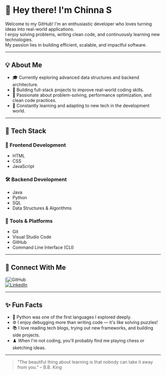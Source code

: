 # 👋 Hey there! I'm Chinna S

Welcome to my GitHub! I'm an enthusiastic developer who loves turning ideas into real-world applications.  
I enjoy solving problems, writing clean code, and continuously learning new technologies.  
My passion lies in building efficient, scalable, and impactful software.

---

## 💡 About Me

- 🎓 Currently exploring advanced data structures and backend architecture.
- 🚀 Building full-stack projects to improve real-world coding skills.
- 🧠 Passionate about problem-solving, performance optimization, and clean code practices.
- 🌱 Constantly learning and adapting to new tech in the development world.

---

## 💼 Tech Stack

### 🎨 Frontend Development
- HTML  
- CSS  
- JavaScript  

### 🛠️ Backend Development
- Java  
- Python  
- SQL  
- Data Structures & Algorithms

### 🧰 Tools & Platforms
- Git  
- Visual Studio Code  
- GitHub  
- Command Line Interface (CLI)

---

## 🔗 Connect With Me

[![GitHub](https://github.com/Chinna30062005)  
[![LinkedIn](https://img.shields.io/badge/LinkedIn-blue?style=flat&logo=linkedin)](https://linkedin.com/in/your-profile)

---

## ✨ Fun Facts

- 🐍 Python was one of the first languages I explored deeply.
- ⚙️ I enjoy debugging more than writing code — it's like solving puzzles!
- 📚 I love reading tech blogs, trying out new frameworks, and building side projects.
- ♟️ When I'm not coding, you'll probably find me playing chess or sketching ideas.

---

> “The beautiful thing about learning is that nobody can take it away from you.” – B.B. King
